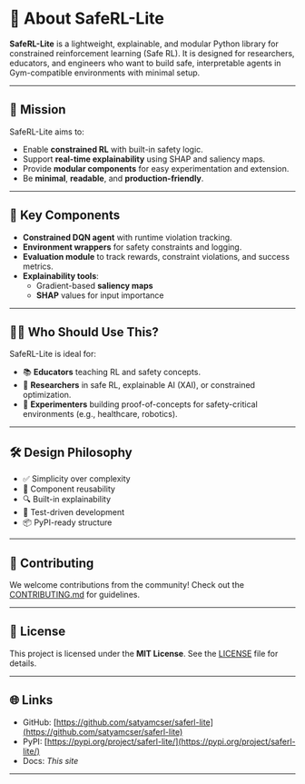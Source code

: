 # 🙌 About SafeRL-Lite

**SafeRL-Lite** is a lightweight, explainable, and modular Python library for constrained reinforcement learning (Safe RL). It is designed for researchers, educators, and engineers who want to build safe, interpretable agents in Gym-compatible environments with minimal setup.

---

## 🎯 Mission

SafeRL-Lite aims to:
- Enable **constrained RL** with built-in safety logic.
- Support **real-time explainability** using SHAP and saliency maps.
- Provide **modular components** for easy experimentation and extension.
- Be **minimal**, **readable**, and **production-friendly**.

---

## 🧱 Key Components

- **Constrained DQN agent** with runtime violation tracking.
- **Environment wrappers** for safety constraints and logging.
- **Evaluation module** to track rewards, constraint violations, and success metrics.
- **Explainability tools**:
  - Gradient-based **saliency maps**
  - **SHAP** values for input importance

---

## 👩‍🔬 Who Should Use This?

SafeRL-Lite is ideal for:
- 📚 **Educators** teaching RL and safety concepts.
- 🔬 **Researchers** in safe RL, explainable AI (XAI), or constrained optimization.
- 🧪 **Experimenters** building proof-of-concepts for safety-critical environments (e.g., healthcare, robotics).

---

## 🛠️ Design Philosophy

- ✅ Simplicity over complexity  
- 🧩 Component reusability  
- 🔍 Built-in explainability  
- 🧪 Test-driven development  
- 📦 PyPI-ready structure  

---

## 🤝 Contributing

We welcome contributions from the community! Check out the [CONTRIBUTING.md](https://github.com/satyamcser/saferl-lite/blob/main/CONTRIBUTING.md) for guidelines.

---

## 📜 License

This project is licensed under the **MIT License**. See the [LICENSE](https://github.com/satyamcser/saferl-lite/blob/main/LICENSE) file for details.

---

## 🌐 Links

- GitHub: [https://github.com/satyamcser/saferl-lite](https://github.com/satyamcser/saferl-lite)
- PyPI: [https://pypi.org/project/saferl-lite/](https://pypi.org/project/saferl-lite/)
- Docs: *This site*

---
